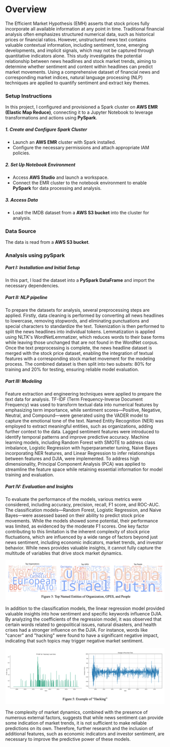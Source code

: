 # Overview
The Efficient Market Hypothesis (EMH) asserts that stock prices fully incorporate all available information at any point in time. Traditional financial analysis often emphasizes structured numerical data, such as historical prices or financial ratios. However, unstructured news text contains valuable contextual information, including sentiment, tone, emerging developments, and implicit signals, which may not be captured through quantitative indicators alone. This study investigates the potential relationship between news headlines and stock market trends, aiming to determine whether sentiment and content within headlines can predict market movements. Using a comprehensive dataset of financial news and corresponding market indices, natural language processing (NLP) techniques are applied to quantify sentiment and extract key themes.

### **Setup Instructions**
In this project, I configured and provisioned a Spark cluster on **AWS EMR (Elastic Map Reduce)**, connecting it to a Jupyter Notebook to leverage transformations and actions using **PySpark**. 

##### 1. **Create and Configure Spark Cluster**

- Launch an **AWS EMR** cluster with Spark installed.
- Configure the necessary permissions and attach appropriate IAM policies.

##### 2. **Set Up Notebook Environment**

- Access **AWS Studio** and launch a workspace.
- Connect the EMR cluster to the notebook environment to enable **PySpark** for data processing and analysis.

##### 3. **Access Data**

- Load the IMDB dataset from a **AWS S3 bucket** into the cluster for analysis.

### Data Source
The data is read from a **AWS S3 bucket**.

### Analysis using pySpark

##### Part I: Installation and Initial Setup

In this part, I load the dataset into a **PySpark DataFrame** and import the necessary dependencies.

##### Part II: NLP pipeline

To prepare the datasets for analysis, several preprocessing steps are applied. Firstly, data cleaning is performed by converting all news headlines to lowercase, removing stopwords, and eliminating punctuations and special characters to standardize the text. Tokenization is then performed to split the news headlines into individual tokens. Lemmatization is applied using NLTK's WordNetLemmatizer, which reduces words to their base forms while leaving those unchanged that are not found in the WordNet corpus. Once the text preprocessing is complete, the news headline dataset is merged with the stock price dataset, enabling the integration of textual features with a corresponding stock market movement for the modeling process. The combined dataset is then split into two subsets: 80% for training and 20% for testing, ensuring reliable model evaluation.

##### Part III: Modeling

Feature extraction and engineering techniques were applied to prepare the text data for analysis. TF-IDF (Term Frequency-Inverse Document Frequency) was used to transform textual data into numerical features by emphasizing term importance, while sentiment scores—Positive, Negative, Neutral, and Compound—were generated using the VADER model to capture the emotional tone of the text. Named Entity Recognition (NER) was employed to extract meaningful entities, such as organizations, adding further context to the data. Lagged sentiment features were introduced to identify temporal patterns and improve predictive accuracy. Machine learning models, including Random Forest with SMOTE to address class imbalance, Logistic Regression with hyperparameter tuning, Naive Bayes incorporating NER features, and Linear Regression to infer relationships between features and DJIA, were implemented. To address high dimensionality, Principal Component Analysis (PCA) was applied to streamline the feature space while retaining essential information for model training and evaluation.

##### Part IV: Evaluation and Insights

To evaluate the performance of the models, various metrics were considered, including accuracy, precision, recall, F1 score, and ROC-AUC. The classification models—Random Forest, Logistic Regression, and Naive Bayes—were assessed based on their ability to predict stock price movements. While the models showed some potential, their performance was limited, as evidenced by the moderate F1 scores. One key factor contributing to this limitation is the inherent complexity of stock price fluctuations, which are influenced by a wide range of factors beyond just news sentiment, including economic indicators, market trends, and investor behavior. While news provides valuable insights, it cannot fully capture the multitude of variables that drive stock market dynamics.

![Alt Text](/ner.png)

In addition to the classification models, the linear regression model provided valuable insights into how sentiment and specific keywords influence DJIA. By analyzing the coefficients of the regression model, it was observed that certain words related to geopolitical issues, natural disasters, and health crises had a stronger influence on the DJIA. For instance, words like "cancer" and "hacking" were found to have a significant negative impact, indicating that such topics may trigger negative market sentiment.

![Alt Text](/example.png)

The complexity of market dynamics, combined with the presence of numerous external factors, suggests that while news sentiment can provide some indication of market trends, it is not sufficient to make reliable predictions on its own. Therefore, further research and the inclusion of additional features, such as economic indicators and investor sentiment, are necessary to improve the predictive power of these models.

